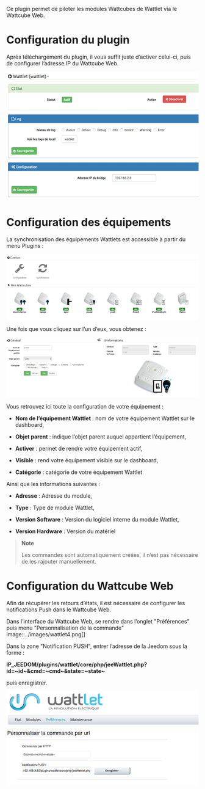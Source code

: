 Ce plugin permet de piloter les modules Wattcubes de Wattlet via le
Wattcube Web.

Configuration du plugin 
=======================

Après téléchargement du plugin, il vous suffit juste d’activer celui-ci,
puis de configurer l’adresse IP du Wattcube Web.

![wattlet](../images/wattlet.png)

Configuration des équipements 
=============================

La synchronisation des équipements Wattlets est accessible à partir du
menu Plugins :

![wattlet2](../images/wattlet2.png)

Une fois que vous cliquez sur l’un d’eux, vous obtenez :

![wattlet3](../images/wattlet3.png)

Vous retrouvez ici toute la configuration de votre équipement :

-   **Nom de l’équipement Wattlet** : nom de votre équipement Wattlet
    sur le dashboard,

-   **Objet parent** : indique l’objet parent auquel appartient
    l’équipement,

-   **Activer** : permet de rendre votre équipement actif,

-   **Visible** : rend votre équipement visible sur le dashboard,

-   **Catégorie** : catégorie de votre équipement Wattlet

Ainsi que les informations suivantes :

-   **Adresse** : Adresse du module,

-   **Type** : Type de module Wattlet,

-   **Version Software** : Version du logiciel interne du module
    Wattlet,

-   **Version Hardware** : Version du matériel

> **Note**
>
> Les commandes sont automatiquement créées, il n’est pas nécessaire de
> les rajouter manuellement.

Configuration du Wattcube Web 
=============================

Afin de récupérer les retours d’états, il est nécessaire de configurer
les notifications Push dans le Wattcube Web.

Dans l’interface du Wattcube Web, se rendre dans l’onglet "Préférences"
puis menu "Personnalisation de la commande"
image::../images/wattlet4.png\[\]

Dans la zone "Notification PUSH", entrer l’adresse de la Jeedom sous la
forme :

**IP\_JEEDOM/plugins/wattlet/core/php/jeeWattlet.php?id=~id~&cmd=~cmd~&state=~state~**

puis enregistrer.

![wattlet5](../images/wattlet5.png)
